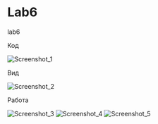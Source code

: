# Lab6
lab6

Код


![Screenshot_1](https://user-images.githubusercontent.com/57183841/146286086-fee71aba-1b39-4b0f-8a9d-77055d561d64.png)

Вид


![Screenshot_2](https://user-images.githubusercontent.com/57183841/146286089-89884ae0-33fe-4c08-bf04-63213195b2f1.png)

Работа


![Screenshot_3](https://user-images.githubusercontent.com/57183841/146286090-bc4dba01-6742-4c84-82ef-685df970867a.png)
![Screenshot_4](https://user-images.githubusercontent.com/57183841/146286093-69bf73ef-e5a4-46ae-98b4-4469c5d22a97.png)
![Screenshot_5](https://user-images.githubusercontent.com/57183841/146286096-0c294a6b-a446-419c-9b37-84825366c537.png)
